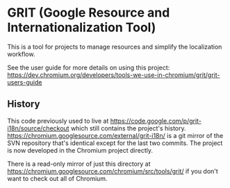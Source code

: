 # GRIT (Google Resource and Internationalization Tool)

This is a tool for projects to manage resources and simplify the localization
workflow.

See the user guide for more details on using this project:
https://dev.chromium.org/developers/tools-we-use-in-chromium/grit/grit-users-guide

## History

This code previously used to live at
https://code.google.com/p/grit-i18n/source/checkout which still contains the
project's history.  https://chromium.googlesource.com/external/grit-i18n/ is
a git mirror of the SVN repository that's identical except for the last two
commits.  The project is now developed in the Chromium project directly.

There is a read-only mirror of just this directory at
https://chromium.googlesource.com/chromium/src/tools/grit/ if you don't want to
check out all of Chromium.
